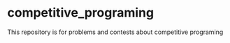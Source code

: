 # competitive_programing

This repository is for problems and contests about competitive programing
